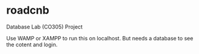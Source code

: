 roadcnb
=======

Database Lab (CO305) Project

Use WAMP or XAMPP to run this on localhost. But needs a database to see the cotent and login.
